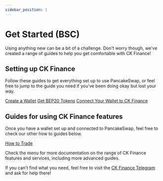 ```yaml
---
sidebar_position: 1
---
```


# Get Started (BSC)

Using anything new can be a bit of a challenge. Don't worry though, we've created a range of guides to help you get comfortable with CK Finance!

## Setting up CK Finance

Follow these guides to get everything set up to use PancakeSwap, or feel free to jump to the guide you need if you've been doing okay but lost your way.

[Create a Wallet](https://docusaurus.io/)
[Get BEP20 Tokens](https://docusaurus.io/)
[Connect Your Wallet to CK Finance](https://docusaurus.io/)

## Guides for using CK Finance features

Once you have a wallet set up and connected to PancakeSwap, feel free to check our other how to guides below.

[How to Trade](https://docusaurus.io/)

Check the menu for more documentation on the range of CK Finance features and services, including more advanced guides.

If you can't find what you need, feel free to visit the [CK Finance Telegram](https://t.me/ckfinance/) and ask for help there!